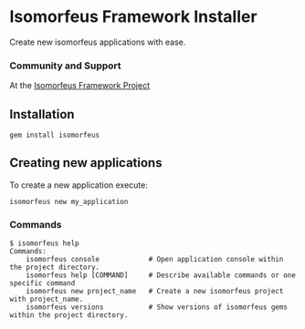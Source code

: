 # Isomorfeus Framework Installer

Create new isomorfeus applications with ease.

### Community and Support
At the [Isomorfeus Framework Project](http://isomorfeus.com)

## Installation
```shell script
gem install isomorfeus
```

## Creating new applications
To create a new application execute:
```shell script
isomorfeus new my_application
```

### Commands
```shell script
$ isomorfeus help
Commands:
    isomorfeus console            # Open application console within the project directory.
    isomorfeus help [COMMAND]     # Describe available commands or one specific command
    isomorfeus new project_name   # Create a new isomorfeus project with project_name.
    isomorfeus versions           # Show versions of isomorfeus gems within the project directory.
```
